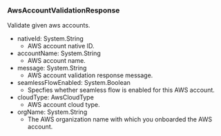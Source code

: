 ### AwsAccountValidationResponse
Validate given aws accounts.

- nativeId: System.String
  - AWS account native ID.
- accountName: System.String
  - AWS account name.
- message: System.String
  - AWS account validation response message.
- seamlessFlowEnabled: System.Boolean
  - Specfies whether seamless flow is enabled for this AWS account.
- cloudType: AwsCloudType
  - AWS account cloud type.
- orgName: System.String
  - The AWS organization name with which you onboarded the AWS account.
